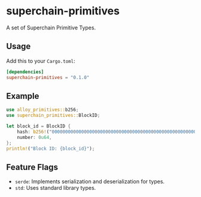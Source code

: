 # superchain-primitives

A set of Superchain Primitive Types.

## Usage

Add this to your `Cargo.toml`:

```toml
[dependencies]
superchain-primitives = "0.1.0"
```

## Example

```rust
use alloy_primitives::b256;
use superchain_primitives::BlockID;

let block_id = BlockID {
    hash: b256!("0000000000000000000000000000000000000000000000000000000000000000"),
    number: 0u64,
};
println!("Block ID: {block_id}");
```

## Feature Flags

- `serde`: Implements serialization and deserialization for types.
- `std`: Uses standard library types.
